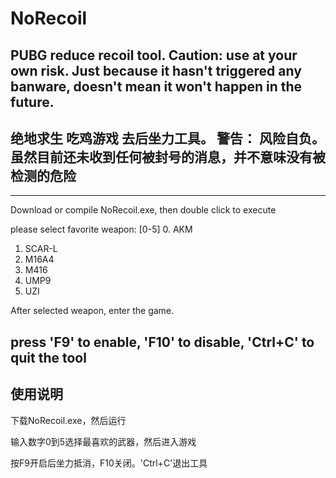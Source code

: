 # NoRecoil
## PUBG reduce recoil tool. Caution: use at your own risk. Just because it hasn't triggered any banware, doesn't mean it won't happen in the future.
## 绝地求生 吃鸡游戏 去后坐力工具。 警告： 风险自负。 虽然目前还未收到任何被封号的消息，并不意味没有被检测的危险

------------------------------------------
Download or compile NoRecoil.exe, then double click to execute

please select favorite weapon: [0-5]
0. AKM
1. SCAR-L
2. M16A4
3. M416
4. UMP9
5. UZI

After selected weapon, enter the game. 

press 'F9' to enable, 'F10' to disable, 'Ctrl+C' to quit the tool
-------------------------------------------
使用说明
--------------------------------------------
下载NoRecoil.exe，然后运行

输入数字0到5选择最喜欢的武器，然后进入游戏

按F9开启后坐力抵消，F10关闭。'Ctrl+C'退出工具